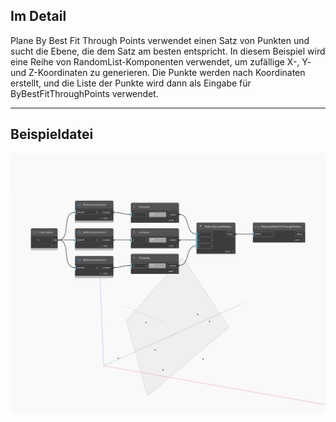## Im Detail
Plane By Best Fit Through Points verwendet einen Satz von Punkten und sucht die Ebene, die dem Satz am besten entspricht. In diesem Beispiel wird eine Reihe von RandomList-Komponenten verwendet, um zufällige X-, Y- und Z-Koordinaten zu generieren. Die Punkte werden nach Koordinaten erstellt, und die Liste der Punkte wird dann als Eingabe für ByBestFitThroughPoints verwendet.
___
## Beispieldatei

![ByBestFitThroughPoints](./Autodesk.DesignScript.Geometry.Plane.ByBestFitThroughPoints_img.jpg)


